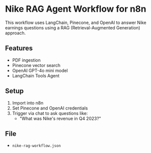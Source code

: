 # Nike RAG Agent Workflow for n8n

This workflow uses LangChain, Pinecone, and OpenAI to answer Nike earnings questions using a RAG (Retrieval-Augmented Generation) approach.

## Features
- PDF ingestion
- Pinecone vector search
- OpenAI GPT-4o mini model
- LangChain Tools Agent

## Setup
1. Import into n8n
2. Set Pinecone and OpenAI credentials
3. Trigger via chat to ask questions like:
   - "What was Nike's revenue in Q4 2023?"

## File
- `nike-rag-workflow.json`
